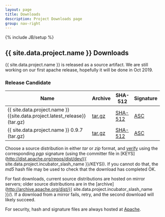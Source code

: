 ```yaml
---
layout: page
title: Downloads
description: Project Downloads page
group: nav-right
---
```

<!--
{% comment %}
Licensed to the Apache Software Foundation (ASF) under one or more
contributor license agreements.  See the NOTICE file distributed with
this work for additional information regarding copyright ownership.
The ASF licenses this file to you under the Apache License, Version 2.0
(the "License"); you may not use this file except in compliance with
the License.  You may obtain a copy of the License at

http://www.apache.org/licenses/LICENSE-2.0

Unless required by applicable law or agreed to in writing, software
distributed under the License is distributed on an "AS IS" BASIS,
WITHOUT WARRANTIES OR CONDITIONS OF ANY KIND, either express or implied.
See the License for the specific language governing permissions and
limitations under the License.
{% endcomment %}
-->
{% include JB/setup %}

## {{ site.data.project.name }} Downloads

{{ site.data.project.name }} is released as a source artifact.
We are still working on our first apache release, 
hopefully it will be done in Oct 2019. 


### Release Candidate 
<!--when pass vote, we can change it back to Release Artifacts
-->
<table class="table table-hover sortable">
    <thead>
        <tr>
            <th><b>Name</b></th>
            <th><b>Archive</b></th>
            <th><b>SHA-512</b></th>
            <th><b>Signature</b></th>
        </tr>
    </thead>
    <tbody>
        <tr>
            <td>{{ site.data.project.name }} {{site.data.project.latest_release}} (tar.gz)</td>
            <td><a href="https://www.apache.org/dyn/closer.lua/incubator/brpc/1.0.0-rc02/apache-brpc-1.0.0-rc02-incubating-src.tar.gz">tar.gz</a></td>
            <td><a href="https://downloads.apache.org/incubator/brpc/1.0.0-rc02/apache-brpc-1.0.0-rc02-incubating-src.tar.gz.sha512">SHA-512</a></td>
            <td><a href="https://downloads.apache.org/incubator/brpc/1.0.0-rc02/apache-brpc-1.0.0-rc02-incubating-src.tar.gz.asc">ASC</a></td>
        </tr>
        <tr>
            <td>{{ site.data.project.name }} 0.9.7 (tar.gz)</td>
            <td><a href="https://www.apache.org/dyn/closer.lua/incubator/brpc/0.9.7/apache-brpc-0.9.7-incubating-src.tar.gz">tar.gz</a></td>
            <td><a href="https://downloads.apache.org/incubator/brpc/0.9.7/apache-brpc-0.9.7-incubating-src.tar.gz.sha512">SHA-512</a></td>
            <td><a href="https://downloads.apache.org/incubator/brpc/0.9.7/apache-brpc-0.9.7-incubating-src.tar.gz.asc">ASC</a></td>
        </tr>
        <!--tr>
            <td>Release Notes</td>
            <td><a href="/releases/spark/{{ site.data.project.latest_release }}/release-notes">{{ site.data.project.latest_release }}</a></td>
            <td></td>
            <td></td>
            <td></td>
        </tr-->
    </tbody>
</table>

Choose a source distribution in either *tar* or *zip* format,
and [verify](http://www.apache.org/dyn/closer.cgi#verify)
using the corresponding *pgp* signature (using the committer file in
[KEYS](http://dist.apache.org/repos/dist/dev/{{ site.data.project.incubator_slash_name }}/KEYS)).
If you cannot do that, the *md5* hash file may be used to check that the
download has completed OK.

For fast downloads, current source distributions are hosted on mirror servers;
older source distributions are in the
[archive](http://archive.apache.org/dist/{{ site.data.project.incubator_slash_name }}/).
If a download from a mirror fails, retry, and the second download will likely
succeed.

For security, hash and signature files are always hosted at
[Apache](https://www.apache.org/dist).

